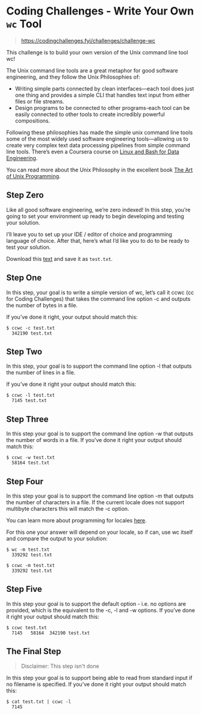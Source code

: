 # Coding Challenges - Write Your Own `wc` Tool

> https://codingchallenges.fyi/challenges/challenge-wc

This challenge is to build your own version of the Unix command line tool wc!

The Unix command line tools are a great metaphor for good software engineering, and they follow the Unix Philosophies
of:

- Writing simple parts connected by clean interfaces—each tool does just one thing and provides a simple CLI that
  handles text input from either files or file streams.
- Design programs to be connected to other programs-each tool can be easily connected to other tools to create
  incredibly powerful compositions.

Following these philosophies has made the simple unix command line tools some of the most widely used software
engineering tools—allowing us to create very complex text data processing pipelines from simple command line tools.
There’s even a Coursera course
on [Linux and Bash for Data Engineering](https://www.coursera.org/learn/linux-and-bash-for-data-engineering-duke).

You can read more about the Unix Philosophy in the excellent
book [The Art of Unix Programming](http://www.catb.org/~esr/writings/taoup/html/).

## Step Zero

Like all good software engineering, we’re zero indexed! In this step, you’re going to set your environment up ready to
begin developing and testing your solution.

I’ll leave you to set up your IDE / editor of choice and programming language of choice. After that, here’s what I’d
like you to do to be ready to test your solution.

Download this [text](https://www.dropbox.com/scl/fi/d4zs6aoq6hr3oew2b6a9v/test.txt?rlkey=20c9d257pxd5emjjzd1gcbn03&dl=0)
and save it as `test.txt`.

## Step One

In this step, your goal is to write a simple version of wc, let’s call it ccwc (cc for Coding Challenges) that takes the
command line option -c and outputs the number of bytes in a file.

If you’ve done it right, your output should match this:

```shell
$ ccwc -c test.txt
  342190 test.txt
```

## Step Two

In this step, your goal is to support the command line option -l that outputs the number of lines in a file.

If you’ve done it right your output should match this:

```shell
$ ccwc -l test.txt
  7145 test.txt
```

## Step Three

In this step your goal is to support the command line option -w that outputs the number of words in a file. If you’ve
done it right your output should match this:

```shell
$ ccwc -w test.txt
  58164 test.txt
```

## Step Four

In this step your goal is to support the command line option -m that outputs the number of characters in a file. If the
current locale does not support multibyte characters this will match the -c option.

You can learn more about programming for locales [here](https://learn.microsoft.com/en-us/globalization/locale/locale).

For this one your answer will depend on your locale, so if can, use wc itself and compare the output to your solution:

```shell
$ wc -m test.txt
  339292 test.txt
```

```shell
$ ccwc -m test.txt
  339292 test.txt
```

## Step Five

In this step your goal is to support the default option - i.e. no options are provided, which is the equivalent to the
-c, -l and -w options. If you’ve done it right your output should match this:

```shell
$ ccwc test.txt
  7145   58164  342190 test.txt
```

## The Final Step

> Disclaimer: This step isn't done

In this step your goal is to support being able to read from standard input if no filename is specified. If you’ve done
it right your output should match this:

```shell
$ cat test.txt | ccwc -l
  7145
```